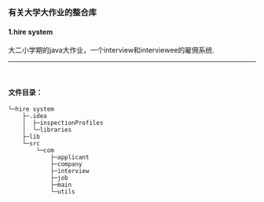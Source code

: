 ### 有关大学大作业的整合库<br/>
#### 1.hire system <br/>
大二小学期的java大作业，一个interview和interviewee的雇佣系统.<br/>

---

<br/>

#### 文件目录：
```
└─hire system
    ├─.idea
    │  ├─inspectionProfiles
    │  └─libraries
    ├─lib
    └─src
        └─com
            ├─applicant
            ├─company
            ├─interview
            ├─job
            ├─main
            └─utils
```

